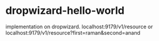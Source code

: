 # dropwizard-hello-world
implementation on dropwizard. localhost:9179/v1/resource or localhost:9179/v1/resource?first=raman&amp;second=anand

